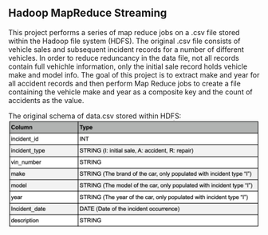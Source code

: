 ## Hadoop MapReduce Streaming

This project performs a series of map reduce jobs on a .csv file stored within the Hadoop file system (HDFS). The original .csv file consists of vehicle sales and subsequent incident records for a number of different vehicles. In order to reduce reduncancy in the data file, not all records contain full vehichle information, only the initial sale record holds vehicle make and model info. The goal of this project is to extract make and year for all accident records and then perform Map Reduce jobs to create a file containing the vehicle make and year as a composite key and the count of accidents as the value. 

The original schema of data.csv stored within HDFS:
![Vehicle Record Schema](/screenshots/vehicle_record_schema.png)

